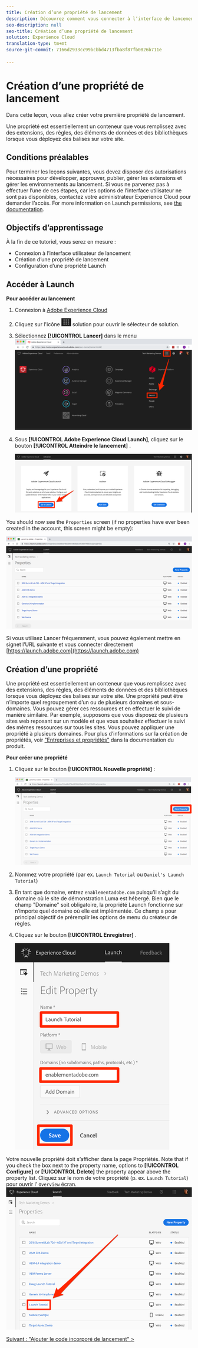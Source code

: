 ```yaml
---
title: Création d’une propriété de lancement
description: Découvrez comment vous connecter à l’interface de lancement et créer une propriété de lancement. Cette leçon fait partie du didacticiel Mise en oeuvre d’Experience Cloud dans les sites Web avec lancement.
seo-description: null
seo-title: Création d’une propriété de lancement
solution: Experience Cloud
translation-type: tm+mt
source-git-commit: 7166d2933cc99bcbbd4713fba8f87fb0826b711e

---
```



# Création d’une propriété de lancement

Dans cette leçon, vous allez créer votre première propriété de lancement.

Une propriété est essentiellement un conteneur que vous remplissez avec des extensions, des règles, des éléments de données et des bibliothèques lorsque vous déployez des balises sur votre site.

## Conditions préalables 

Pour terminer les leçons suivantes, vous devez disposer des autorisations nécessaires pour développer, approuver, publier, gérer les extensions et gérer les environnements au lancement. Si vous ne parvenez pas à effectuer l’une de ces étapes, car les options de l’interface utilisateur ne sont pas disponibles, contactez votre administrateur Experience Cloud pour demander l’accès. For more information on Launch permissions, see [the documentation](https://docs.adobe.com/content/help/en/launch/using/reference/admin/user-permissions.html).

## Objectifs d’apprentissage

À la fin de ce tutoriel, vous serez en mesure :

* Connexion à l’interface utilisateur de lancement
* Création d’une propriété de lancement
* Configuration d’une propriété Launch

## Accéder à Launch

**Pour accéder au lancement**

1. Connexion à [Adobe Experience Cloud](https://experiencecloud.adobe.com)

1. Cliquez sur l'icône ![du sélecteur de](images/launch-solutionSwitcher.png) solution pour ouvrir le sélecteur de solution.

1. Sélectionnez **[!UICONTROL Lancer]** dans le menu ![Ouvrez le sélecteur de solution à l’aide de l’icône et cliquez sur Activation.](images/launch-solutionSwitcherActivation.png)

1. Sous **[!UICONTROL Adobe Experience Cloud Launch]**, cliquez sur le bouton **[!UICONTROL Atteindre le lancement]** .

   ![Cliquez sur le bouton Lancer](images/launch-goToLaunch.png)

You should now see the `Properties` screen (if no properties have ever been created in the account, this screen might be empty):

![Écran Propriétés](images/launch-propertiesScreen.png)

Si vous utilisez Lancer fréquemment, vous pouvez également mettre en signet l’URL suivante et vous connecter directement [https://launch.adobe.com](https://launch.adobe.com)

## Création d’une propriété

Une propriété est essentiellement un conteneur que vous remplissez avec des extensions, des règles, des éléments de données et des bibliothèques lorsque vous déployez des balises sur votre site. Une propriété peut être n’importe quel regroupement d’un ou de plusieurs domaines et sous-domaines. Vous pouvez gérer ces ressources et en effectuer le suivi de manière similaire. Par exemple, supposons que vous disposez de plusieurs sites web reposant sur un modèle et que vous souhaitez effectuer le suivi des mêmes ressources sur tous les sites. Vous pouvez appliquer une propriété à plusieurs domaines. Pour plus d’informations sur la création de propriétés, voir ["Entreprises et propriétés"](https://docs.adobe.com/content/help/en/launch/using/reference/admin/companies-and-properties.html) dans la documentation du produit.

**Pour créer une propriété**

1. Cliquez sur le bouton **[!UICONTROL Nouvelle propriété]** :

   ![Cliquez sur Nouvelle propriété](images/launch-addNewProperty.png)

1. Nommez votre propriété (par ex. `Launch Tutorial` ou `Daniel's Launch Tutorial`)
1. En tant que domaine, entrez `enablementadobe.com` puisqu’il s’agit du domaine où le site de démonstration Luma est hébergé. Bien que le champ "Domaine" soit obligatoire, la propriété Launch fonctionne sur n’importe quel domaine où elle est implémentée. Ce champ a pour principal objectif de préremplir les options de menu du créateur de règles.
1. Cliquez sur le bouton **[!UICONTROL Enregistrer]** .

   ![Créer une propriété](images/launch-newProperty.png)

Votre nouvelle propriété doit s’afficher dans la page Propriétés. Note that if you check the box next to the property name, options to **[!UICONTROL Configure]** or **[!UICONTROL Delete]** the property appear above the property list. Cliquez sur le nom de votre propriété (p. ex. `Launch Tutorial`) pour ouvrir l’ `Overview` écran.
![Cliquez sur le nom de la propriété pour l’ouvrir.](images/launch-openProperty.png)

[Suivant : "Ajouter le code incorporé de lancement" &gt;](launch-add-embed.md)
